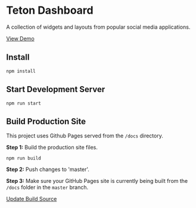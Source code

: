 # Teton Dashboard

A collection of widgets and layouts from popular social media applications.

[View Demo](https://chrischilcoat.github.io/teton/)

## Install

    npm install

## Start Development Server

    npm run start

## Build Production Site

This project uses Github Pages served from the `/docs` directory.

**Step 1:** Build the production site files.

    npm run build

**Step 2:** Push changes to 'master'.

**Step 3:** Make sure your GitHub Pages site is currently being built from the `/docs` folder in the `master` branch.

[Update Build Source](https://github.com/ChrisChilcoat/teton/settings/pages)